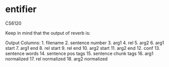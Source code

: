 # entifier
CS6120

Keep in mind that the output of reverb is:

Output Columns:
    1. filename
    2. sentence number
    3. arg1
    4. rel
    5. arg2
    6. arg1 start
    7. arg1 end
    8. rel start
    9. rel end
    10. arg2 start
    11. arg2 end
    12. conf
    13. sentence words
    14. sentence pos tags
    15. sentence chunk tags
    16. arg1 normalized
    17. rel normalized
    18. arg2 normalized
    